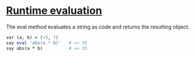 [1]: http://rosettacode.org/wiki/Runtime_evaluation

# [Runtime evaluation][1]

The eval method evaluates a string as code and returns the resulting object.

```ruby
var (a, b) = (-5, 7)
say eval 'abs(a * b)'   # => 35
say abs(a * b)          # => 35
```
